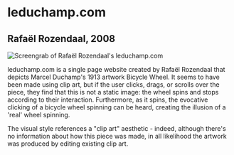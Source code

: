 # leduchamp.com
## Rafaël Rozendaal, 2008

![Screengrab of Rafaël Rozendaal's leduchamp.com](/assets/images/leduchamp.jpg "leduchamp.com")

leduchamp.com is a single page website created by Rafaël Rozendaal that depicts Marcel Duchamp's 1913 artwork Bicycle Wheel. It seems to have been made using clip art, but if the user clicks, drags, or scrolls over the piece, they find that this is not a static image: the wheel spins and stops according to their interaction. Furthermore, as it spins, the evocative clicking of a bicycle wheel spinning can be heard, creating the illusion of a 'real' wheel spinning.

The visual style references a "clip art" aesthetic - indeed, although there's no information about how this piece was made, in all likelihood the artwork was produced by editing existing clip art.    

